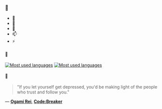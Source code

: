 ### 👋

- 🔭
- 🌱
- 💬
- 📫
- ⚡

#### 🧏

[![Most used languages](https://github-readme-stats-aynah.vercel.app/api/top-langs/?username=aynh&theme=solarized-dark&langs_count=6&layout=compact&hide_title=true)](https://github.com/anuraghazra/github-readme-stats#gh-dark-mode-only)
[![Most used languages](https://github-readme-stats-aynah.vercel.app/api/top-langs/?username=aynh&theme=solarized-light&langs_count=6&layout=compact&hide_title=true)](https://github.com/anuraghazra/github-readme-stats#gh-light-mode-only)

#### 💬

> "If you let yourself get depressed, you'd be making light of the people who trust and follow you."

&mdash; [**Ogami Rei**](https://myanimelist.net/character.php?q=Ogami%20Rei&cat=character), [**Code:Breaker**](https://myanimelist.net/search/all?q=Code%3ABreaker&cat=all)
